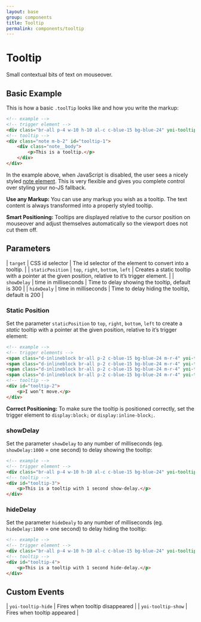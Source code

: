 ```yaml
---
layout: base
group: components
title: Tooltip
permalink: components/tooltip
---
```


# Tooltip

<p class="intro">Small contextual bits of text on mouseover.</p>

## Basic Example

This is how a basic `.toolTip` looks like and how you write the markup:

```html
<!-- example -->
<!-- trigger element -->
<div class="br-all p-4 w-10 h-10 al-c c-blue-15 bg-blue-24" yoi-tooltip="target:#tooltip-1;">Move Cursor here</div>
<!-- tooltip -->
<div class="note m-b-2" id="tooltip-1">
    <div class="note__body">
        <p>This is a tooltip.</p>
    </div>
</div>
```

In the example above, when JavaScript is disabled, the user sees a nicely styled [note element](components/note.html). This is very flexible and gives you complete control over styling your no-JS fallback.

<p class="hint"><b>Use any Markup:</b> You can use any markup you wish as a tooltip. The text content is always transformed into a properly styled tooltip.</p>
<p class="hint"><b>Smart Positioning:</b> Tooltips are displayed relative to the cursor position on mouseover and adjust themselves automatically so the viewport does not cut them off.</p>

## Parameters

| `target`         | CSS id selector                  | The id selector of the element to convert into a tooltip.                                        |
| `staticPosition` | `top`, `right`, `bottom`, `left` | Creates a static tooltip with a pointer at the given position, relative to it’s trigger element. |
| `showDelay`      | time in milliseconds             | Time to delay showing the tooltip, default is 300                                                |
| `hideDealy`      | time in milliseconds             | Time to delay hiding the tooltip, default is 200                                                 |

### Static Position

Set the parameter `staticPosition` to `top`, `right`, `bottom`, `left` to create a *static* tooltip with a pointer at the given position, relative to it’s trigger element:

```html
<!-- example -->
<!-- trigger elements -->
<span class="d-inlineblock br-all p-2 c-blue-15 bg-blue-24 m-r-4" yoi-tooltip="target:#tooltip-2; staticPosition:top; type:attention;">top</span>
<span class="d-inlineblock br-all p-2 c-blue-15 bg-blue-24 m-r-4" yoi-tooltip="target:#tooltip-2; staticPosition:right;">right</span>
<span class="d-inlineblock br-all p-2 c-blue-15 bg-blue-24 m-r-4" yoi-tooltip="target:#tooltip-2; staticPosition:bottom;">bottom</span>
<span class="d-inlineblock br-all p-2 c-blue-15 bg-blue-24 m-r-4" yoi-tooltip="target:#tooltip-2; staticPosition:left;">left</span>
<!-- tooltip -->
<div id="tooltip-2">
    <p>I won’t move.</p>
</div>
```

<p class="hint hint--negative"><b>Correct Positioning:</b> To make sure the tooltip is positioned correctly, set the trigger element to <code>display:block;</code> or <code>display:inline-block;</code>.</p>

### showDelay

Set the parameter `showDelay` to any number of milliseconds (eg. `showDelay:1000` = one second) to delay showing the tooltip:

```html
<!-- example -->
<!-- trigger element -->
<div class="br-all p-4 w-10 h-10 al-c c-blue-15 bg-blue-24" yoi-tooltip="target:#tooltip-3; showDelay:1000;">Move Cursor here</div>
<!-- tooltip -->
<div id="tooltip-3">
    <p>This is a tooltip with 1 second show-delay.</p>
</div>
```

### hideDelay

Set the parameter `hideDealy` to any number of milliseconds (eg. `hideDelay:1000` = one second) to delay hiding the tooltip:

```html
<!-- example -->
<!-- trigger element -->
<div class="br-all p-4 w-10 h-10 al-c c-blue-15 bg-blue-24" yoi-tooltip="target:#tooltip-4; hideDelay:1000;">Move Cursor here</div>
<!-- tooltip -->
<div id="tooltip-4">
    <p>This is a tooltip with 1 second hide-delay.</p>
</div>
```

## Custom Events

| `yoi-tooltip-hide` | Fires when tooltip disappeared |
| `yoi-tooltip-show` | Fires when tooltip appeared    |

